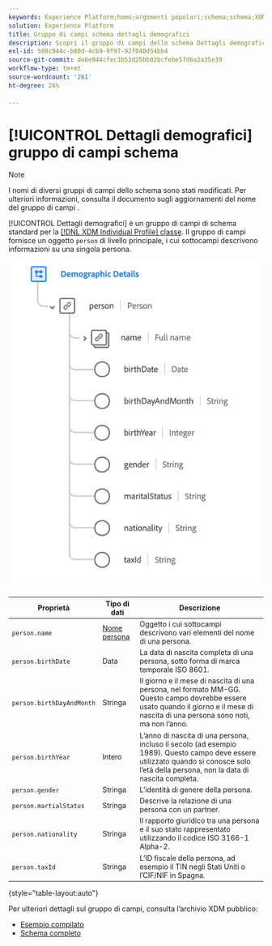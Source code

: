 ```yaml
---
keywords: Experience Platform;home;argomenti popolari;schema;schema;XDM;profilo individuale;campi;schemi;schemi;struttura dello schema;gruppo di campi;gruppo di campi;persona;dettagli persona;dettagli persona profilo;persona;
solution: Experience Platform
title: Gruppo di campi schema dettagli demografici
description: Scopri il gruppo di campi dello schema Dettagli demografici.
exl-id: 588c044c-b80d-4cb9-9f97-92f040d54bb4
source-git-commit: de8e944cfec3b52d25bb02bcfebe57d6a2a35e39
workflow-type: tm+mt
source-wordcount: '261'
ht-degree: 26%

---
```



# [!UICONTROL Dettagli demografici] gruppo di campi schema

>[!NOTE]
>
>I nomi di diversi gruppi di campi dello schema sono stati modificati. Per ulteriori informazioni, consulta il documento sugli aggiornamenti del nome del gruppo di campi [](../name-updates.md).

[!UICONTROL Dettagli demografici] è un gruppo di campi di schema standard per la [[!DNL XDM Individual Profile] classe](../../classes/individual-profile.md). Il gruppo di campi fornisce un oggetto `person` di livello principale, i cui sottocampi descrivono informazioni su una singola persona.

![](../../images/field-groups/demographic-details.png)

| Proprietà | Tipo di dati | Descrizione |
| --- | --- | --- |
| `person.name` | [Nome persona](../../data-types/person-name.md) | Oggetto i cui sottocampi descrivono vari elementi del nome di una persona. |
| `person.birthDate` | Data | La data di nascita completa di una persona, sotto forma di marca temporale ISO 8601. |
| `person.birthDayAndMonth` | Stringa | Il giorno e il mese di nascita di una persona, nel formato MM-GG. Questo campo dovrebbe essere usato quando il giorno e il mese di nascita di una persona sono noti, ma non l’anno. |
| `person.birthYear` | Intero | L’anno di nascita di una persona, incluso il secolo (ad esempio 1989). Questo campo deve essere utilizzato quando si conosce solo l’età della persona, non la data di nascita completa. |
| `person.gender` | Stringa | L’identità di genere della persona. |
| `person.martialStatus` | Stringa | Descrive la relazione di una persona con un partner. |
| `person.nationality` | Stringa | Il rapporto giuridico tra una persona e il suo stato rappresentato utilizzando il codice ISO 3166-1 Alpha-2. |
| `person.taxId` | Stringa | L’ID fiscale della persona, ad esempio il TIN negli Stati Uniti o l’CIF/NIF in Spagna. |

{style="table-layout:auto"}

Per ulteriori dettagli sul gruppo di campi, consulta l’archivio XDM pubblico:

* [Esempio compilato](https://github.com/adobe/xdm/blob/master/components/fieldgroups/profile/profile-person-details.example.1.json)
* [Schema completo](https://github.com/adobe/xdm/blob/master/components/fieldgroups/profile/profile-person-details.schema.json)